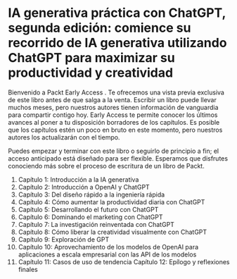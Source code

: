 # IA generativa práctica con ChatGPT, segunda edición: comience su recorrido de IA generativa utilizando ChatGPT para maximizar su productividad y creatividad

Bienvenido a Packt Early Access . Te ofrecemos una vista previa exclusiva de este libro antes de que salga a la venta. Escribir un libro puede llevar muchos meses, pero nuestros autores tienen información de vanguardia para compartir contigo hoy. Early Access te permite conocer los últimos avances al poner a tu disposición borradores de los capítulos. Es posible que los capítulos estén un poco en bruto en este momento, pero nuestros autores los actualizarán con el tiempo.

Puedes empezar y terminar con este libro o seguirlo de principio a fin; el acceso anticipado está diseñado para ser flexible. Esperamos que disfrutes conociendo más sobre el proceso de escritura de un libro de Packt.

1. Capítulo 1: Introducción a la IA generativa
2. Capítulo 2: Introducción a OpenAI y ChatGPT
3. Capítulo 3: Del diseño rápido a la ingeniería rápida
4. Capítulo 4: Cómo aumentar la productividad diaria con ChatGPT
5. Capítulo 5: Desarrollando el futuro con ChatGPT
6. Capítulo 6: Dominando el marketing con ChatGPT
7. Capítulo 7: La investigación reinventada con ChatGPT
8. Capítulo 8: Cómo liberar la creatividad visualmente con ChatGPT
9. Capítulo 9: Exploración de GPT
10. Capítulo 10: Aprovechamiento de los modelos de OpenAI para aplicaciones a escala empresarial con las API de los modelos
11. Capítulo 11: Casos de uso de tendencia
Capítulo 12: Epílogo y reflexiones finales
